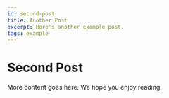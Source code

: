 ```yaml
---
id: second-post
title: Another Post
excerpt: Here's another example post.
tags: example
---
```


# Second Post

More content goes here. We hope you enjoy reading.
